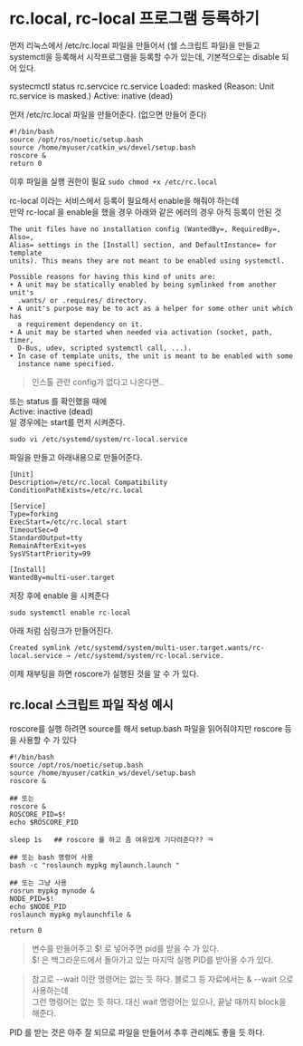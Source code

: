 # rc.local, rc-local 프로그램 등록하기

먼저 리눅스에서 /etc/rc.local 파일을 만들어서 (쉘 스크립트 파일)을 만들고   
systemctl을 등록해서 시작프로그램을 등록할 수가 있는데, 기본적으로는 disable 되어 있다.

systecmctl status  rc.servcice
rc.service
  Loaded: masked (Reason: Unit rc.service is masked.)
  Active: inative (dead)


먼저 /etc/rc.local 파일을 만들어준다. (없으면 만들어 준다)

```shell
#!/bin/bash
source /opt/ros/noetic/setup.bash
source /home/myuser/catkin_ws/devel/setup.bash
roscore &
return 0
```

이후 파일을 실행 권한이 필요
`sudo chmod +x /etc/rc.local`

rc-local 이라는 서비스에서 등록이 필요해서 enable을 해줘야 하는데   
만약 rc-local 을 enable을 했을 경우 
아래와 같은 에러의 경우 아직 등록이 안된 것

```
The unit files have no installation config (WantedBy=, RequiredBy=, Also=,
Alias= settings in the [Install] section, and DefaultInstance= for template
units). This means they are not meant to be enabled using systemctl.
 
Possible reasons for having this kind of units are:
• A unit may be statically enabled by being symlinked from another unit's
  .wants/ or .requires/ directory.
• A unit's purpose may be to act as a helper for some other unit which has
  a requirement dependency on it.
• A unit may be started when needed via activation (socket, path, timer,
  D-Bus, udev, scripted systemctl call, ...).
• In case of template units, the unit is meant to be enabled with some
  instance name specified.

```

> 인스톨 관련 config가 없다고 나온다면..

또는 status 를 확인했을 때에   
Active: inactive (dead)  
일 경우에는 start를 먼저 시켜준다.

```
sudo vi /etc/systemd/system/rc-local.service
```

파일을 만들고 아래내용으로 만들어준다.

```shell
[Unit]
Description=/etc/rc.local Compatibility
ConditionPathExists=/etc/rc.local

[Service]
Type=forking
ExecStart=/etc/rc.local start
TimeoutSec=0
StandardOutput=tty
RemainAfterExit=yes
SysVStartPriority=99

[Install]
WantedBy=multi-user.target
```

저장 후에 enable 을 시켜준다 
```
sudo systemctl enable rc-local
```

아래 처럼 심링크가 만들어진다.
```
Created symlink /etc/systemd/system/multi-user.target.wants/rc-local.service → /etc/systemd/system/rc-local.service.
```


이제 재부팅을 하면 roscore가 실행된 것을 알 수 가 있다.


## rc.local 스크립트 파일 작성 예시

roscore를 실행 하려면 source를 해서 setup.bash 파일을 읽어줘야지만 roscore 등을 사용할 수 가 있다

```shell
#!/bin/bash
source /opt/ros/noetic/setup.bash
source /home/myuser/catkin_ws/devel/setup.bash
roscore &

## 또는 
roscore &
ROSCORE_PID=$!
echo $ROSCORE_PID

sleep 1s   ## roscore 를 하고 좀 여유있게 기다려준다?? ㅋ 

## 또는 bash 명령어 사용
bash -c "roslaunch mypkg mylaunch.launch "

## 또는 그냥 사용
rosrun mypkg mynode &
NODE_PID=$!
echo $NODE_PID
roslaunch mypkg mylaunchfile &

return 0
```

> 변수를 만들어주고 $! 로 넣어주면 pid를 받을 수 가 있다.   
$! 은 백그라운드에서 돌아가고 있는 마지막 실행 PID를 받아올 수가 있다.  

> 참고로 --wait 이란 명령어는 없는 듯 하다. 블로그 등 자료에서는  & --wait 으로 사용하는데  
그런 명령어는 없는 듯 하다. 대신 wait 명령어는 있으나, 끝날 때까지 block을 해준다.


PID 를 받는 것은 아주 잘 되므로 파일을 만들어서 추후 관리해도 좋을 듯 하다.












